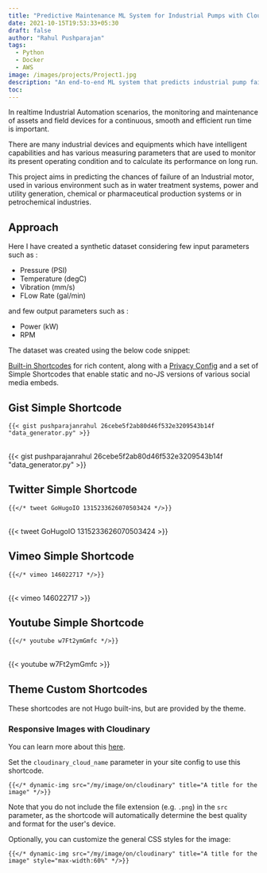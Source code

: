 ```yaml
---
title: "Predictive Maintenance ML System for Industrial Pumps with Cloud Deployment"
date: 2021-10-15T19:53:33+05:30
draft: false
author: "Rahul Pushparajan"
tags:
  - Python
  - Docker
  - AWS
image: /images/projects/Project1.jpg
description: "An end-to-end ML system that predicts industrial pump failures using sensor data, featuring real-time monitoring through a Streamlit dashboard and robust cloud deployment on AWS"
toc: 
---
```


In realtime Industrial Automation scenarios, the monitoring and maintenance of assets and field devices for a continuous, smooth and efficient run time is important. 

There are many industrial devices and equipments which have intelligent capabilities and has various measuring parameters that are used to monitor its present operating condition and to calculate its performance on long run.

This project aims in predicting the chances of failure of an Industrial motor, used in various environment such as in water treatment systems, power and utility generation, chemical or pharmaceutical production systems or in petrochemical industries.

## Approach

Here I have created a synthetic dataset considering few input parameters such as :

- Pressure (PSI)
- Temperature (degC)
- Vibration (mm/s)
- FLow Rate (gal/min)

and few output parameters such as :

- Power (kW)
- RPM 

The dataset was created using the below code snippet:

<script src="https://gist.github.com/pushparajanrahul/26cebe5f2ab80d46f532e3209543b14f.js"></script>

   [Built-in Shortcodes](https://gohugo.io/content-management/shortcodes/#use-hugo-s-built-in-shortcodes) for rich content, along with a [Privacy Config](https://gohugo.io/about/hugo-and-gdpr/) and a set of Simple Shortcodes that enable static and no-JS versions of various social media embeds.

## Gist Simple Shortcode
```
{{< gist pushparajanrahul 26cebe5f2ab80d46f532e3209543b14f "data_generator.py" >}}
```
<br>
{{< gist pushparajanrahul 26cebe5f2ab80d46f532e3209543b14f "data_generator.py" >}}
<br>



## Twitter Simple Shortcode
```
{{</* tweet GoHugoIO 1315233626070503424 */>}}
```
<br>
{{< tweet GoHugoIO 1315233626070503424 >}}
<br>



## Vimeo Simple Shortcode
```
{{</* vimeo 146022717 */>}}
```
<br>
{{< vimeo 146022717 >}}
<br>



## Youtube Simple Shortcode
```
{{</* youtube w7Ft2ymGmfc */>}}
```
<br>
{{< youtube w7Ft2ymGmfc >}}
<br>

## Theme Custom Shortcodes

These shortcodes are not Hugo built-ins, but are provided by the theme.

### Responsive Images with Cloudinary

You can learn more about this [here](https://cloudinary.com/documentation/responsive_images).

Set the `cloudinary_cloud_name` parameter in your site config to use this shortcode.

```
{{</* dynamic-img src="/my/image/on/cloudinary" title="A title for the image" */>}}
```

Note that you do not include the file extension (e.g. `.png`) in the `src` parameter, as the shortcode will automatically determine the best quality and format for the user's device.

Optionally, you can customize the general CSS styles for the image:

```
{{</* dynamic-img src="/my/image/on/cloudinary" title="A title for the image" style="max-width:60%" */>}}
```
